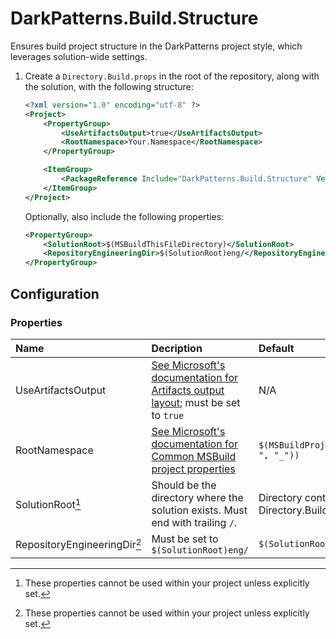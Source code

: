 # DarkPatterns.Build.Structure

Ensures build project structure in the DarkPatterns project style, which
leverages solution-wide settings.

1. Create a `Directory.Build.props` in the root of the repository, along with
   the solution, with the following structure:

	```xml
	<?xml version="1.0" encoding="utf-8" ?>
	<Project>
		<PropertyGroup>
			<UseArtifactsOutput>true</UseArtifactsOutput>
			<RootNamespace>Your.Namespace</RootNamespace>
		</PropertyGroup>

		<ItemGroup>
			<PackageReference Include="DarkPatterns.Build.Structure" Version="0.1.0" PrivateAssets="All" />
		</ItemGroup>
	</Project>
	```

	Optionally, also include the following properties:

	```xml
	<PropertyGroup>
		<SolutionRoot>$(MSBuildThisFileDirectory)</SolutionRoot>
		<RepositoryEngineeringDir>$(SolutionRoot)eng/</RepositoryEngineeringDir>
	</PropertyGroup>
	```

## Configuration

### Properties

| Name | Decription | Default |
| :--- | :--------- | :------ |
| UseArtifactsOutput | [See Microsoft's documentation for Artifacts output layout][ms-artifactsoutput]; must be set to `true` | N/A |
| RootNamespace | [See Microsoft's documentation for Common MSBuild project properties][ms-commonprops] | `$(MSBuildProjectName.Replace(" ", "_"))` |
| SolutionRoot[^1] | Should be the directory where the solution exists. Must end with trailing `/`. | Directory containing the Directory.Build.props |
| RepositoryEngineeringDir[^1] | Must be set to `$(SolutionRoot)eng/` | `$(SolutionRoot)eng/` |

[^1]: These properties cannot be used within your project unless explicitly set.

[ms-artifactsoutput]: https://learn.microsoft.com/en-us/dotnet/core/sdk/artifacts-output
[ms-commonprops]: https://learn.microsoft.com/en-us/visualstudio/msbuild/common-msbuild-project-properties